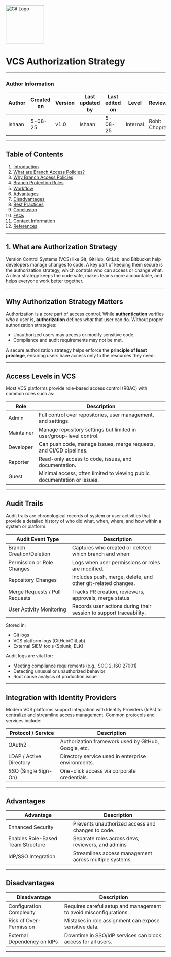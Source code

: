 <img src="https://git-scm.com/images/logos/downloads/Git-Icon-1788C.png" alt="Git Logo" width="120"/>

# VCS Authorization Strategy

---

### Author Information

| **Author**   | **Created on** | **Version** | **Last updated by** | **Last edited on** | **Level** | **Reviewer**  |
|--------------|----------------|-------------|---------------------|--------------------|-----------|---------------|
| Ishaan    | 5-08-25    | v1.0  |  Ishaan  |5-08-25   | Internal    | Rohit Chopra    | 

---

## Table of Contents

1. [Introduction](#1-introduction)
2. [What are Branch Access Policies?](#2-what-are-branch-access-policies) 
3. [Why Branch Access Policies ](#3-why-branch-access-policies)  
4. [Branch Protection Rules](#4-branch-protection-rules)  
5. [Workflow](#5-workflow)
6. [Advantages](#6-advantages)  
7. [Disadvantages](#7-disadvantages)  
8. [Best Practices](#8-best-practices)  
9. [Conclusion](#9-conclusion)
10. [FAQs](#10-FAQs)  
11. [Contact Information](#11-contact-information)  
12. [References](#12-references)

---

## 1. What are Authorization Strategy

Version Control Systems (VCS) like Git, GitHub, GitLab, and Bitbucket help developers manage changes to code. A key part of keeping them secure is the authorization strategy, which controls who can access or change what. A clear strategy keeps the code safe, makes teams more accountable, and helps everyone work better together.


---

## Why Authorization Strategy Matters

Authorization is a core part of access control. While [**authentication**](https://github.com/Snaatak-Apt-Get-Swag/documentation/blob/SCRUM-102-mansoor/VCS/Security-Access/Authentication-Docs/README.md) verifies *who* a user is, **authorization** defines *what* that user can do. Without proper authorization strategies:

- Unauthorized users may access or modify sensitive code.
- Compliance and audit requirements may not be met.

A secure authorization strategy helps enforce the **principle of least privilege**, ensuring users have access only to the resources they need.

---

## Access Levels in VCS

Most VCS platforms provide role-based access control (RBAC) with common roles such as:

| Role        | Description                                                                 |
|-------------|-----------------------------------------------------------------------------|
| Admin       | Full control over repositories, user management, and settings.              |
| Maintainer  | Manage repository settings but limited in user/group-level control.         |
| Developer   | Can push code, manage issues, merge requests, and CI/CD pipelines.          |
| Reporter    | Read-only access to code, issues, and documentation.                        |
| Guest       | Minimal access, often limited to viewing public documentation or issues.    |


---


##  Audit Trails

Audit trails are chronological records of system or user activities that provide a detailed history of who did what, when, where, and how within a system or platform.

| Audit Event Type               | Description                                                                 |
|-------------------------------|-----------------------------------------------------------------------------|
| Branch Creation/Deletion	   | 	Captures who created or deleted which branch and when                         |
| Permission or Role Changes     | Logs when user permissions or roles are modified.                          |
| Repository Changes             | Includes push, merge, delete, and other git-related changes.               |
| Merge Requests / Pull Requests | Tracks PR creation, reviewers, approvals, merge status    |
| User Activity Monitoring       | Records user actions during their session to support traceability.         |

Stored in:
- Git logs
- VCS platform logs (GitHub/GitLab)
- External SIEM tools (Splunk, ELK)


Audit logs are vital for:
- Meeting compliance requirements (e.g., SOC 2, ISO 27001)
- Detecting unusual or unauthorized behavior
- Root cause analysis of production issue

---

## Integration with Identity Providers

Modern VCS platforms support integration with Identity Providers (IdPs) to centralize and streamline access management. Common protocols and services include:

| Protocol / Service  | Description                                               |
|---------------------|-----------------------------------------------------------|
| OAuth2              | Authorization framework used by GitHub, Google, etc.     |
| LDAP / Active Directory | Directory service used in enterprise environments.     |
| SSO (Single Sign-On)| One-click access via corporate credentials.              |

---

## Advantages

| Advantage                                             | Description                                                                 |
|-------------------------------------------------------|-----------------------------------------------------------------------------|
| Enhanced Security                                     | Prevents unauthorized access and changes to code.                          |
|Enables Role-Based Team Structure                             |  Separate roles across devs, reviewers, and admins              |
| IdP/SSO Integration                                   | Streamlines access management across multiple systems.                     |

---

## Disadvantages

| Disadvantage                                             | Description                                                                 |
|-------------------------------------------------------|-----------------------------------------------------------------------------|
| Configuration Complexity                                | Requires careful setup and management to avoid misconfigurations.          |
| Risk of Over-Permission                                 | Mistakes in role assignment can expose sensitive data.                      |
| External Dependency on IdPs                             | Downtime in SSO/IdP services can block access for all users.                |

---


